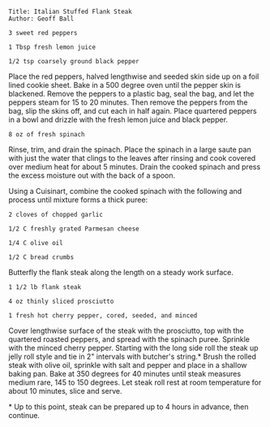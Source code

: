 ~~~ recipe-info
Title: Italian Stuffed Flank Steak
Author: Geoff Ball
~~~

~~~ recipe-ingredients
3 sweet red peppers

1 Tbsp fresh lemon juice

1/2 tsp coarsely ground black pepper
~~~

Place the red peppers, halved lengthwise and seeded skin side up on a foil lined cookie sheet. Bake
in a 500 degree oven until the pepper skin is blackened. Remove the peppers to a plastic bag, seal
the bag, and let the peppers steam for 15 to 20 minutes. Then remove the peppers from the bag, slip
the skins off, and cut each in half again. Place quartered peppers in a bowl and drizzle with the
fresh lemon juice and black pepper.

~~~ recipe-ingredients
8 oz of fresh spinach
~~~

Rinse, trim, and drain the spinach. Place the spinach in a large saute pan with just the water that
clings to the leaves after rinsing and cook covered over medium heat for about 5 minutes. Drain the
cooked spinach and press the excess moisture out with the back of a spoon.

Using a Cuisinart, combine the cooked spinach with the following and process until mixture forms a
thick puree:

~~~ recipe-ingredients
2 cloves of chopped garlic

1/2 C freshly grated Parmesan cheese

1/4 C olive oil

1/2 C bread crumbs
~~~

Butterfly the flank steak along the length on a steady work surface.

~~~ recipe-ingredients
1 1/2 lb flank steak

4 oz thinly sliced prosciutto

1 fresh hot cherry pepper, cored, seeded, and minced
~~~

Cover lengthwise surface of the steak with the prosciutto, top with the quartered roasted peppers,
and spread with the spinach puree. Sprinkle with the minced cherry pepper. Starting with the long
side roll the steak up jelly roll style and tie in 2" intervals with butcher's string.\* Brush the
rolled steak with olive oil, sprinkle with salt and pepper and place in a shallow baking pan. Bake
at 350 degrees for 40 minutes until steak measures medium rare, 145 to 150 degrees. Let steak roll
rest at room temperature for about 10 minutes, slice and serve.

\* Up to this point, steak can be prepared up to 4 hours in advance, then continue.
